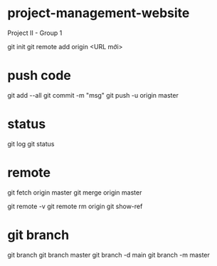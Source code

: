 # project-management-website
Project II - Group 1

git init
git remote add origin <URL mới>

# push code
git add --all
git commit -m "msg"
git push -u origin master

# status
git log
git status

# remote
git fetch origin master
git merge origin master

git remote -v
git remote rm origin
git show-ref

# git branch
git branch
git branch master
git branch -d main
git branch -m master